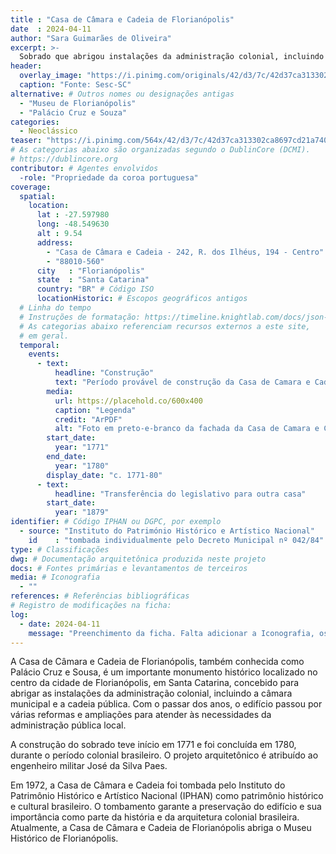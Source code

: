```yaml
---
title : "Casa de Câmara e Cadeia de Florianópolis"
date  : 2024-04-11 
author: "Sara Guimarães de Oliveira" 
excerpt: >- 
  Sobrado que abrigou instalações da administração colonial, incluindo a câmara municipal e a cadeia pública. Projetado pelo Sargento-Mor Thomaz Francisco da Costa e construído entre 1771 e 1780.
header:
  overlay_image: "https://i.pinimg.com/originals/42/d3/7c/42d37ca313302ca8697cd21a7409dbf5.jpg"
  caption: "Fonte: Sesc-SC"
alternative: # Outros nomes ou designações antigas
  - "Museu de Florianópolis"
  - "Palácio Cruz e Souza"
categories:
  - Neoclássico
teaser: "https://i.pinimg.com/564x/42/d3/7c/42d37ca313302ca8697cd21a7409dbf5.jpg"
# As categorias abaixo são organizadas segundo o DublinCore (DCMI).
# https://dublincore.org
contributor: # Agentes envolvidos
  -role: "Propriedade da coroa portuguesa"
coverage:
  spatial:
    location:
      lat : -27.597980
      long: -48.549630
      alt : 9.54
      address:
        - "Casa de Câmara e Cadeia - 242, R. dos Ilhéus, 194 - Centro"
        - "88010-560"
      city   : "Florianópolis"
      state  : "Santa Catarina"
      country: "BR" # Código ISO
      locationHistoric: # Escopos geográficos antigos
  # Linha do tempo
  # Instruções de formatação: https://timeline.knightlab.com/docs/json-format.html
  # As categorias abaixo referenciam recursos externos a este site,
  # em geral.
  temporal:
    events:
      - text:
          headline: "Construção"
          text: "Período provável de construção da Casa de Camara e Cadeia de Florianópolis"
        media:
          url: https://placehold.co/600x400
          caption: "Legenda"
          credit: "ArPDF"
          alt: "Foto em preto-e-branco da fachada da Casa de Camara e Cadeia de Florianópolis"
        start_date:
          year: "1771"
        end_date:
          year: "1780"
        display_date: "c. 1771-80"
      - text:
          headline: "Transferência do legislativo para outra casa"
        start_date:
          year: "1879"
identifier: # Código IPHAN ou DGPC, por exemplo
  - source: "Instituto do Património Histórico e Artístico Nacional"
    id    : "tombada individualmente pelo Decreto Municipal nº 042/84"
type: # Classificações
dwg: # Documentação arquitetônica produzida neste projeto
docs: # Fontes primárias e levantamentos de terceiros
media: # Iconografia
  - ""
references: # Referências bibliográficas
# Registro de modificações na ficha:
log:
  - date: 2024-04-11
    message: "Preenchimento da ficha. Falta adicionar a Iconografia, os DWGs e Docs"
---
```


A Casa de Câmara e Cadeia de Florianópolis, também conhecida como Palácio Cruz e Sousa, é um importante monumento histórico localizado no centro da cidade de Florianópolis, em Santa Catarina, concebido para abrigar as instalações da administração colonial, incluindo a câmara municipal e a cadeia pública. Com o passar dos anos, o edifício passou por várias reformas e ampliações para atender às necessidades da administração pública local.

A construção do sobrado teve início em 1771 e foi concluída em 1780, durante o período colonial brasileiro. O projeto arquitetônico é atribuído ao engenheiro militar José da Silva Paes.

Em 1972, a Casa de Câmara e Cadeia foi tombada pelo Instituto do Patrimônio Histórico e Artístico Nacional (IPHAN) como patrimônio histórico e cultural brasileiro. O tombamento garante a preservação do edifício e sua importância como parte da história e da arquitetura colonial brasileira. Atualmente, a Casa de Câmara e Cadeia de Florianópolis abriga o Museu Histórico de Florianópolis.


